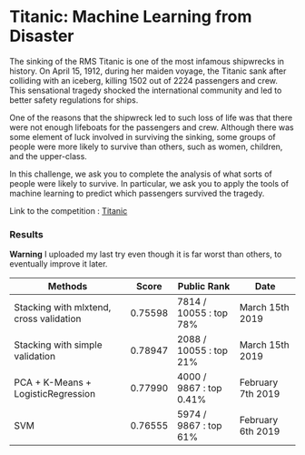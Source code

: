 # Titanic: Machine Learning from Disaster
The sinking of the RMS Titanic is one of the most infamous shipwrecks in history.  On April 15, 1912, during her maiden voyage, the Titanic sank after colliding with an iceberg, killing 1502 out of 2224 passengers and crew. This sensational tragedy shocked the international community and led to better safety regulations for ships.

One of the reasons that the shipwreck led to such loss of life was that there were not enough lifeboats for the passengers and crew. Although there was some element of luck involved in surviving the sinking, some groups of people were more likely to survive than others, such as women, children, and the upper-class.

In this challenge, we ask you to complete the analysis of what sorts of people were likely to survive. In particular, we ask you to apply the tools of machine learning to predict which passengers survived the tragedy.

Link to the competition : [Titanic](https://www.kaggle.com/c/titanic/overview)

### Results

**Warning** I uploaded my last try even though it is far worst than others, to eventually improve it later.

Methods | Score | Public Rank | Date
------------ | ------------- | ------------- | -------------
Stacking with mlxtend, cross validation | 0.75598 | 7814 / 10055 : top 78% | March 15th 2019
Stacking with simple validation | 0.78947 | 2088 / 10055 : top 21% | March 15th 2019
PCA + K-Means + LogisticRegression | 0.77990 | 4000 / 9867 : top 0.41% | February 7th 2019
SVM | 0.76555 | 5974 / 9867 : top 61% | February 6th 2019
